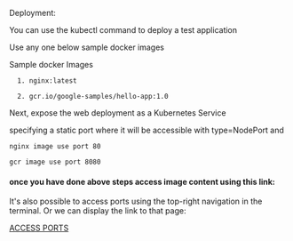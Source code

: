 
Deployment:

You can use the kubectl command to deploy a test application

Use any one below sample docker images

Sample docker Images

      1. nginx:latest

      2. gcr.io/google-samples/hello-app:1.0

Next, expose the web deployment as a Kubernetes Service

specifying a static port where it will be accessible with type=NodePort and

  `nginx image use port 80`

  `gcr image use port 8080`


#### once you have done above steps access image content using this link:


It's also possible to access ports using the top-right navigation in the terminal.
Or we can display the link to that page:

[ACCESS PORTS]({{TRAFFIC_SELECTOR}})
